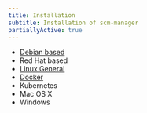 ```yaml
---
title: Installation
subtitle: Installation of scm-manager
partiallyActive: true
---
```


* [Debian based](debian/)
* Red Hat based
* [Linux General](linux/)
* [Docker](docker/)
* Kubernetes
* Mac OS X
* Windows
